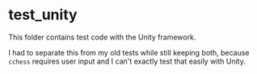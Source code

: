 # test_unity

This folder contains test code with the Unity framework.

I had to separate this from my old tests while still keeping both,
because `cchess` requires user input and I can't exactly test that
easily with Unity.
